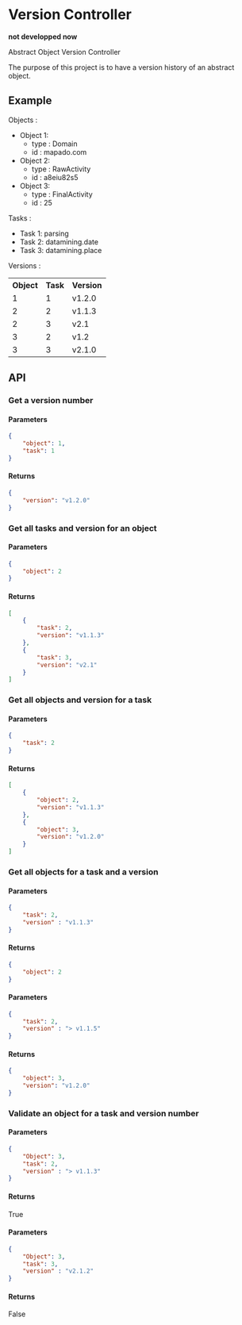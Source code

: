 Version Controller
==================
**not developped now**

Abstract Object Version Controller

The purpose of this project is to have a version history of an abstract object.

## Example
Objects :
* Object 1:
  * type : Domain
  * id : mapado.com
* Object 2:
  * type : RawActivity
  * id : a8eiu82s5
* Object 3:
  * type : FinalActivity
  * id : 25

Tasks :
* Task 1: parsing
* Task 2: datamining.date
* Task 3: datamining.place

Versions : 
<table>
<tr>
<th>Object</th>
<th>Task</th>
<th>Version</th>
</tr>

<tr>
<td>1</td><td>1</td><td>v1.2.0</td>
</tr>
<tr>
<td>2</td><td>2</td><td>v1.1.3</td>
</tr>
<tr>
<td>2</td><td>3</td><td>v2.1</td>
</tr>
<tr>
<td>3</td><td>2</td><td>v1.2</td>
</tr>
<tr>
<td>3</td><td>3</td><td>v2.1.0</td>
</tr>
</table>

## API
### Get a version number
#### Parameters
```json
{
    "object": 1,
    "task": 1
}
```

#### Returns
```json
{
    "version": "v1.2.0"
}
```

### Get all tasks and version for an object
#### Parameters 
```json
{
    "object": 2
}
```

#### Returns 
```json
[
    {
        "task": 2,
        "version": "v1.1.3"
    },
    {
        "task": 3,
        "version": "v2.1"
    }
]
```

### Get all objects and version for a task
#### Parameters 
```json
{
    "task": 2
}
```

#### Returns 
```json
[
    {
        "object": 2,
        "version": "v1.1.3"
    },
    {
        "object": 3,
        "version": "v1.2.0"
    }
]
```

### Get all objects for a task and a version
#### Parameters 
```json
{
    "task": 2,
    "version" : "v1.1.3"
}
```

#### Returns 
```json
{
    "object": 2
}
```

#### Parameters 
```json
{
    "task": 2,
    "version" : "> v1.1.5"
}
```

#### Returns 
```json
{
    "object": 3,
    "version": "v1.2.0"
}
```

### Validate an object for a task and version number
#### Parameters 
```json
{
    "Object": 3,
    "task": 2,
    "version" : "> v1.1.3"
}
```

#### Returns 
True 

#### Parameters 
```json
{
    "Object": 3,
    "task": 3,
    "version" : "v2.1.2"
}
```

#### Returns 
False
